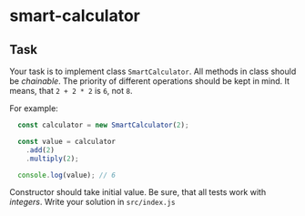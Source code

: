 # smart-calculator

## Task

Your task is to implement class `SmartCalculator`. All methods in class should be *chainable*.
 The priority of different operations should be kept in mind. It means, that `2 + 2 * 2` is `6`, not `8`.

For example:
```js
  const calculator = new SmartCalculator(2);

  const value = calculator
    .add(2)
    .multiply(2);

  console.log(value); // 6
```

Constructor should take initial value.
Be sure, that all tests work with *integers*.
Write your solution in `src/index.js`
